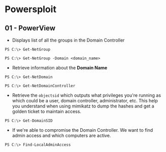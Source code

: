 # Powersploit

## 01 - PowerView

- Displays list of all the groups in the Domain Controller

`PS C:\> Get-NetGroup`

`PS C:\> Get-NetGroup -Domain <domain_name>`

- Retrieve information about the **Domain Name**

`PS C:\> Get-NetDomain`

`PS C:\> Get-NetDomainController`

- Retrieve the `objectsid` which outputs what privileges you're running as which could be a user, domain controller, administrator, etc. This help you understand when using mimikatz to dump the hashes and get a golden ticket to maintain access.

`PS C:\> Get-DomainSID`

- If we're able to compromise the Domain Controller. We want to find admin access and which computers are active.

`PS C:\> Find-LocalAdminAccess`